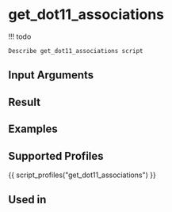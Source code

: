 

# get_dot11_associations

<!-- prettier-ignore -->
!!! todo

    Describe get_dot11_associations script

## Input Arguments

## Result

## Examples

## Supported Profiles

{{ script_profiles("get_dot11_associations") }}

## Used in
